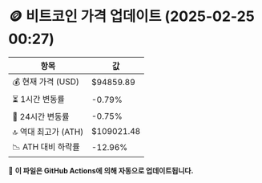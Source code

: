 # 🪙 비트코인 가격 업데이트 (2025-02-25 00:27)

| 항목                | 값 |
|--------------------|----------------|
| 💰 현재 가격 (USD) | $94859.89 |
| ⏳ 1시간 변동률    | -0.79% |
| 📆 24시간 변동률   | -0.75% |
| 🔝 역대 최고가 (ATH) | $109021.48 |
| 📉 ATH 대비 하락률 | -12.96% |

🔄 **이 파일은 GitHub Actions에 의해 자동으로 업데이트됩니다.**
